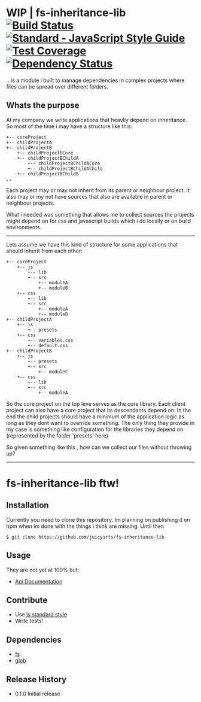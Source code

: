 # WIP | fs-inheritance-lib [![Build Status](https://travis-ci.org/juicyarts/fs-inheritance-lib.svg?branch=master)](https://travis-ci.org/juicyarts/fs-inheritance-lib) [![Standard - JavaScript Style Guide](https://img.shields.io/badge/code%20style-standard-brightgreen.svg)](http://standardjs.com/) [![Test Coverage](https://codeclimate.com/github/juicyarts/fs-inheritance-lib/badges/coverage.svg)](https://codeclimate.com/github/juicyarts/fs-inheritance-lib/coverage) [![Dependency Status](https://www.versioneye.com/user/projects/582ba575ac030f00395f92a5/badge.svg?style=flat-square)](https://www.versioneye.com/user/projects/582ba575ac030f00395f92a5)
.. is a module i built to manage dependencies in complex projects where files can be spread over different folders.

## Whats the purpose
At my company we write applications that heavliy depend on inheritance.
So most of the time i may have a structure like this:

```
+-- coreProject
+-- childProjectA
+-- childProjectB
    +-- childProjectBCore
    +-- childProjectBChildA
        +-- childProjectBChildACore
        +-- childProjectBChildAChild
    +-- childProjectBChildB
..
``` 

Each project may or may not inherit from its parent or neighbour project.
It also may or my not have sources that also are available in parent or neighbour projects.

What i needed was something that allows me to collect sources the projects might depend on for css and javascript builds which i do locally 
or on build environments.

----

Lets assume we have this kind of structure for some applications that should inherit from each other:
```
+-- coreProject
    +-- js
        +-- lib
        +-- src
            +-- moduleA
            +-- moduleB
    +-- css
        +-- lib
        +-- src
            +-- moduleA
            +-- moduleB
+-- childProjectA
    +-- js
        +-- presets
    +-- css
        +-- variables.css
        +-- default.css
+-- childProjectB
    +-- js
        +-- presets
        +-- src
            +-- moduleC
    +-- css
        +-- lib
        +-- src
            +-- moduleA
``` 
So the core project on the top leve serves as the core library. Each client project can also have a core project that its descendants
depend on.
In the end the child projects should have a minimum of the application logic as long as they dont want to override something.
The only thing they provide in my case is something like configuration for the libraries they depend on (represented by the folder 'presets' here)

So given something like this , how can we collect our files without throwing up?

---

# fs-inheritance-lib ftw!

## Installation
Currently you need to clone this repository. Im planning on publishing it on npm when im done with the things i think are missing.
Until then
```
$ git clone https://github.com/juicyarts/fs-inheritance-lib 
```
<!--## Installation via Npm (not possible yet)
```
npm install fsInheritanceLib --save-dev
````-->

## Usage
They are not yet at 100% but:
* [Api Documentation](docs/api.md)

## Contribute
* Use [js standard style](http://standardjs.com/)
* Write tests!

## Dependencies
* [fs](https://nodejs.org/api/fs.html)
* [glob](https://www.npmjs.com/package/glob)

## Release History

* 0.1.0 Initial release
